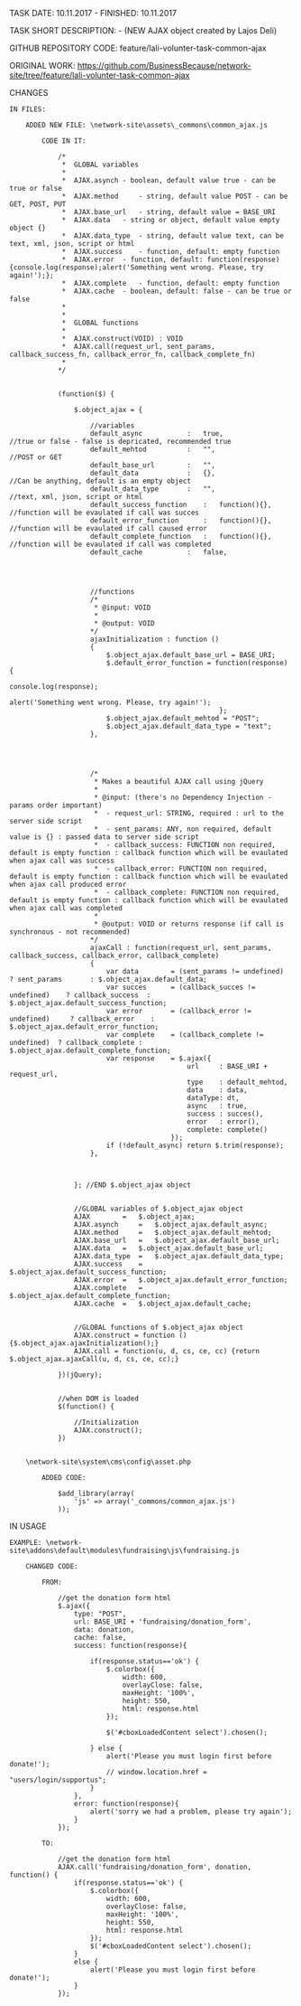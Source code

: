 TASK DATE: 10.11.2017 - FINISHED: 10.11.2017

TASK SHORT DESCRIPTION: - (NEW AJAX object created by Lajos Deli)

GITHUB REPOSITORY CODE: feature/lali-volunter-task-common-ajax

ORIGINAL WORK: https://github.com/BusinessBecause/network-site/tree/feature/lali-volunter-task-common-ajax

CHANGES

	IN FILES: 
	
		ADDED NEW FILE: \network-site\assets\_commons\common_ajax.js
		
			CODE IN IT: 
		
				/*
				 *	GLOBAL variables
				 *
				 *	AJAX.asynch	- boolean, default value true - can be true or false 		 
				 *	AJAX.method 	- string, default value POST - can be GET, POST, PUT
				 *	AJAX.base_url	- string, default value = BASE_URI
				 *	AJAX.data	- string or object, default value empty object {} 	
				 *	AJAX.data_type	- string, default value text, can be text, xml, json, script or html
				 *	AJAX.success	- function, default: empty function
				 *	AJAX.error	- function, default: function(response) {console.log(response);alert('Something went wrong. Please, try again!');};
				 *	AJAX.complete	- function, default: empty function
				 *	AJAX.cache	- boolean, default: false - can be true or false
				 *	
				 *	
				 *	GLOBAL functions
				 *	
				 * 	AJAX.construct(VOID) : VOID
				 *	AJAX.call(request_url, sent_params, callback_success_fn, callback_error_fn, callback_complete_fn)
				 *	
				*/

				
				(function($) {
						
					$.object_ajax = {
						
						//variables
						default_async			:	true,				//true or false - false is depricated, recommended true
						default_mehtod 			:	"",					//POST or GET
						default_base_url		:	"",		
						default_data			:	{},					//Can be anything, default is an empty object
						default_data_type		:	"",					//text, xml, json, script or html
						default_success_function	:	function(){},		//function will be evaulated if call was succes
						default_error_function		:	function(){},		//function will be evaulated if call caused error
						default_complete_function	:	function(){},		//function will be evaulated if call was completed
						default_cache			:	false,
						
						

						
						//functions
						/*
						 * @input: VOID
						 *
						 * @output: VOID
						*/
						ajaxInitialization : function () 
						{
							$.object_ajax.default_base_url = BASE_URI;			
							$.default_error_function = function(response) { 
															console.log(response);
															alert('Something went wrong. Please, try again!');
														};
							$.object_ajax.default_mehtod = "POST";
							$.object_ajax.default_data_type = "text";			
						},	
						
						
						
						
						/*
						 * Makes a beautiful AJAX call using jQuery
						 *
						 * @input: (there's no Dependency Injection - params order important) 
						 *	- request_url: STRING, required : url to the server side script
						 *	- sent_params: ANY, non required, default value is {} : passed data to server side script
						 * 	- callback_success: FUNCTION non required, default is empty function : callback function which will be evaulated when ajax call was success
						 * 	- callback_error: FUNCTION non required, default is empty function : callback function which will be evaulated when ajax call produced error
						 * 	- callback_complete: FUNCTION non required, default is empty function : callback function which will be evaulated when ajax call was completed
						 *
						 * @output: VOID or returns response (if call is synchronous - not recommended)
						*/
						ajaxCall : function(request_url, sent_params, callback_success, callback_error, callback_complete)
						{
							var data 		= (sent_params != undefined) 		? sent_params 		: $.object_ajax.default_data;
							var succes 		= (callback_succes != undefined) 	? callback_success 	: $.object_ajax.default_success_function;
							var error 		= (callback_error != undefined) 	? callback_error 	: $.object_ajax.default_error_function;
							var complete 	= (callback_complete != undefined)	? callback_complete	: $.object_ajax.default_complete_function;
							var response 	= $.ajax({
												url 	: BASE_URI + request_url, 
												type 	: default_mehtod,
												data 	: data,			
												dataType: dt,
												async	: true,
												success	: succes(), 
												error	: error(),
												complete: complete()
											});		
							if (!default_async) return $.trim(response);
						},
						
						
						
					}; //END $.object_ajax object

					
					//GLOBAL variables of $.object_ajax object
					AJAX		= 	$.object_ajax;
					AJAX.asynch 	=	$.object_ajax.default_async;
					AJAX.method 	=	$.object_ajax.default_mehtod;
					AJAX.base_url 	=	$.object_ajax.default_base_url;
					AJAX.data	=	$.object_ajax.default_base_url;
					AJAX.data_type 	=	$.object_ajax.default_data_type;
					AJAX.success 	=	$.object_ajax.default_success_function;
					AJAX.error	=	$.object_ajax.default_error_function;
					AJAX.complete 	=	$.object_ajax.default_complete_function;
					AJAX.cache	=	$.object_ajax.default_cache;
					
					
					//GLOBAL functions of $.object_ajax object
					AJAX.construct = function () {$.object_ajax.ajaxInitialization();}
					AJAX.call = function(u, d, cs, ce, cc) {return $.object_ajax.ajaxCall(u, d, cs, ce, cc);}
					
				})(jQuery);


				//when DOM is loaded
				$(function() {
					
					//Initialization
					AJAX.construct();
				})			

	
		\network-site\system\cms\config\asset.php
		
			ADDED CODE: 
			
				$add_library(array(
					'js' => array('_commons/common_ajax.js')
				));
		

		
	
IN USAGE
		
	EXAMPLE: \network-site\addons\default\modules\fundraising\js\fundraising.js

		CHANGED CODE: 
		
			FROM: 
			
				//get the donation form html
				$.ajax({
					type: "POST",
					url: BASE_URI + 'fundraising/donation_form',
					data: donation,
					cache: false,
					success: function(response){

						if(response.status=='ok') {
							$.colorbox({
								width: 600,
								overlayClose: false,
								maxHeight: '100%',
								height: 550,
								html: response.html
							});

							$('#cboxLoadedContent select').chosen();

						} else {
							alert('Please you must login first before donate!');
							// window.location.href = "users/login/supportus";
						}
					},
					error: function(response){
						alert('sorry we had a problem, please try again');
					}
				});					
			
			TO: 
			
				//get the donation form html
				AJAX.call('fundraising/donation_form', donation, function() {
					if(response.status=='ok') {
						$.colorbox({
							width: 600,
							overlayClose: false,
							maxHeight: '100%',
							height: 550,
							html: response.html
						});
						$('#cboxLoadedContent select').chosen();
					} 
					else {
						alert('Please you must login first before donate!');
					}
				});


						
